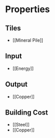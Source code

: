 # Properties
## Tiles
- [[Mineral Pile]]

## Input
- [[Energy]]

## Output
- [[Copper]]

## Building Cost
- [[Steel]]
- [[Copper]]
